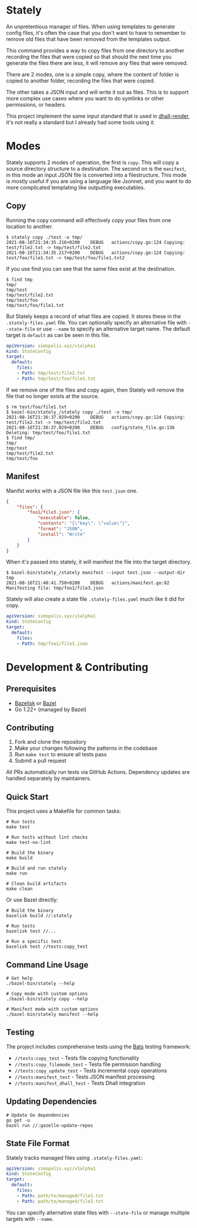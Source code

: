 # Stately

An unpretentious manager of files. When using templates to generate
config files, it's often the case that you don't want to have to
remember to remove old files that have been removed from the templates
output.

This command provides a way to copy files from one directory to
another recording the files that were copied so that should the next
time you generate the files there are less, it will remove any files
that were removed.

There are 2 modes, one is a simple copy, where the content of folder
is copied to another folder, recording the files that were copied.

The other takes a JSON input and will write it out as files.  This is
to support more complex use cases where you want to do symlinks or
other permissions, or headers.

This project implement the same input standard that is used in
[dhall-render](https://github.com/timbertson/dhall-render), it's not
really a standard but I already had some tools using it.

# Modes

Stately supports 2 modes of operation, the first is `copy`.  This will
copy a source directory structure to a destination.  The second on is
the `manifest`, in this mode an input JSON file is converted into a
filestructure.  This mode is mostly useful if you are using a language
like Jsonnet, and you want to do more complicated templating like
outputting executables.

## Copy

Running the copy command will effectively copy your files from one
location to another.

``` shell
$ stately copy ./test -o tmp/
2021-08-16T21:34:35.216+0200	DEBUG	actions/copy.go:124	Copying: test/file2.txt -> tmp/test/file2.txt
2021-08-16T21:34:35.217+0200	DEBUG	actions/copy.go:124	Copying: test/foo/file1.txt -> tmp/test/foo/file1.txt2
```

If you use find you can see that the same files exist at the destination.

``` shell
$ find tmp
tmp/
tmp/test
tmp/test/file2.txt
tmp/test/foo
tmp/test/foo/file1.txt
```

But Stately keeps a record of what files are copied. It stores these
in the `.stately-files.yaml` file. You can optionally specify an
alternative file with `--state-file` or use `--name` to specify an
alternative target name.  The default target is `default` as can be
seen in this file.

``` yaml
apiVersion: simopolis.xyz/v1alpha1
kind: StateConfig
target:
  default:
    files:
    - Path: tmp/test/file2.txt
    - Path: tmp/test/foo/file1.txt
```

If we remove one of the files and copy again, then Stately will remove
the file that no longer exists at the source.

``` shell
$ rm test/foo/file1.txt
$ bazel-bin/stately_/stately copy ./test -o tmp/
2021-08-16T21:36:37.029+0200	DEBUG	actions/copy.go:124	Copying: test/file2.txt -> tmp/test/file2.txt
2021-08-16T21:36:37.029+0200	DEBUG	config/state_file.go:136	Deleting: tmp/test/foo/file1.txt
$ find tmp/
tmp/
tmp/test
tmp/test/file2.txt
tmp/test/foo
```

## Manifest

Manifst works with a JSON file like this `test.json` one.

``` json
{
    "files": {
        "foo1/file3.json": {
            "executable": false,
            "contents": "{\"key\": \"value\"}",
            "format": "JSON",
            "install": "Write"
        }
    }
}
```

When it's passed into stately, it will manifest the file into the target directory.

``` shell
$ bazel-bin/stately_/stately manifest --input test.json --output-dir tmp
2021-08-16T21:48:41.750+0200	DEBUG	actions/manifest.go:82	Manifesting file: tmp/foo1/file3.json
```

Stately will also create a state file `.stately-files.yaml` much like it did for copy.

``` yaml
apiVersion: simopolis.xyz/v1alpha1
kind: StateConfig
target:
  default:
    files:
    - Path: tmp/foo1/file3.json
```

# Development & Contributing

## Prerequisites

- [Bazelisk](https://github.com/bazelbuild/bazelisk) or [Bazel](https://bazel.build/)
- Go 1.22+ (managed by Bazel)

## Contributing

1. Fork and clone the repository
2. Make your changes following the patterns in the codebase
3. Run `make test` to ensure all tests pass
4. Submit a pull request

All PRs automatically run tests via GitHub Actions. Dependency updates are handled separately by maintainers.

## Quick Start

This project uses a Makefile for common tasks:

```shell
# Run tests
make test

# Run tests without lint checks
make test-no-lint  

# Build the binary
make build

# Build and run stately
make run

# Clean build artifacts
make clean
```

Or use Bazel directly:

```shell
# Build the binary
bazelisk build //:stately

# Run tests
bazelisk test //...

# Run a specific test
bazelisk test //tests:copy_test
```

## Command Line Usage

```shell
# Get help
./bazel-bin/stately --help

# Copy mode with custom options
./bazel-bin/stately copy --help

# Manifest mode with custom options  
./bazel-bin/stately manifest --help
```

## Testing

The project includes comprehensive tests using the [Bats](https://github.com/bats-core/bats-core) testing framework:

- `//tests:copy_test` - Tests file copying functionality
- `//tests:copy_filemode_test` - Tests file permission handling
- `//tests:copy_update_test` - Tests incremental copy operations
- `//tests:manifest_test` - Tests JSON manifest processing
- `//tests:manifest_dhall_test` - Tests Dhall integration

## Updating Dependencies

```shell
# Update Go dependencies
go get -u
bazel run //:gazelle-update-repos
```

## State File Format

Stately tracks managed files using `.stately-files.yaml`:

```yaml
apiVersion: simopolis.xyz/v1alpha1
kind: StateConfig
target:
  default:
    files:
    - Path: path/to/managed/file1.txt
    - Path: path/to/managed/file2.txt
```

You can specify alternative state files with `--state-file` or manage multiple targets with `--name`.

